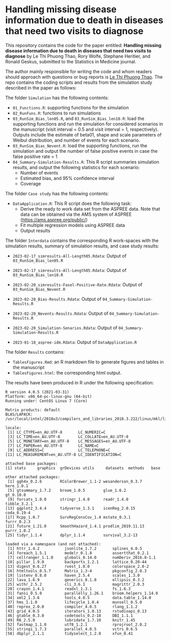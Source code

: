# Handling missing disease information due to death in diseases that need two visits to diagnose
This repository contains the code for the paper entitled: **Handling missing disease information due to death in diseases that need two visits to diagnose** by Le Thi Phuong Thao, Rory Wolfe, Stephane Heritier, and Ronald Geskus, submitted to the Statistics in Medicine journal. 

The author mainly responsible for writing the code and whom readers should approach with questions or bug reports is [Le Thi Phuong Thao](mailto:thao.le@monash.edu).
The repo contains the coding scripts and results from the simulation study described in the paper as follows:

The folder `Simulation` has the following contents:

-   `01_Functions.R`: supporting functions for the simulation
-   `02_RunFuns.R`: functions to run simulations
-   `03_RunSim_Bias_len05.R`, and `03_RunSim_Bias_len10.R`: load the supporting functions and run the simulation for considered scenarios in the manuscript (visit interval = 0.5 and visit interval = 1, respectively). Outputs include the estimate of beta01, shape and scale parameters of Weibul distribution, and number of events for each scenario.
-   `03_RunSim_Bias_Nevent.R`: load the supporting functions, run the simulation and output the number of false positive events in case the false positive rate = 1
-   `04_Summary-Simulation-Results.R`: This R script summaries simulation results, and output the following statistics for each scenario:
    -   Number of events
    -   Estimated bias, and 95% confidence interval
    -   Coverage

The folder `Case study` has the following contents:

-   `DataApplication.R`: This R script does the following task:
    -   Derive the ready to work data set from the ASPREE data. Note that data can be obtained via the AMS system of ASPREE (<https://ams.aspree.org/public/>)
    -   Fit multiple regression models using ASPREE data
    -   Output results

The folder `Interdata` contains the corresponding R work-spaces with the simulation results, summary of simulation results, and case study results:

-   `2023-02-17_simresults-All-Length05.Rdata`: Output of `03_RunSim_Bias_len05.R`

-   `2023-02-17_simresults-All-Length05.Rdata`: Output of `03_RunSim_Bias_len10.R`

-   `2023-02-20_simresults-Fasel-Positive-Rate.Rdata`: Output of `03_RunSim_Bias_Nevent.R`

-   `2023-02-20_Bias-Results.Rdata`: Output of `04_Summary-Simulation-Results.R`

-   `2023-02-20_Nevents-Results.Rdata`: Output of `04_Summary-Simulation-Results.R`

-   `2023-02-20_Simulation-Senarios.Rdata`: Output of `04_Summary-Simulation-Results.R`

-   `2023-01-18_aspree-idm.Rdata`: Output of `DataApplication.R`

The folder `Results` contains:

-   `TablesFigures.Rmd`: an R markdown file to generate figures and tables in the manuscript
-   `TablesFigures.html`: the corresponding html output.

The results have been produced in R under the following specification:

```         
R version 4.0.5 (2021-03-31)
Platform: x86_64-pc-linux-gnu (64-bit)
Running under: CentOS Linux 7 (Core)

Matrix products: default
BLAS/LAPACK: /usr/local/intel/2018u3/compilers_and_libraries_2018.3.222/linux/mkl/lib/intel64_lin/libmkl_gf_lp64.so

locale:
 [1] LC_CTYPE=en_AU.UTF-8       LC_NUMERIC=C              
 [3] LC_TIME=en_AU.UTF-8        LC_COLLATE=en_AU.UTF-8    
 [5] LC_MONETARY=en_AU.UTF-8    LC_MESSAGES=en_AU.UTF-8   
 [7] LC_PAPER=en_AU.UTF-8       LC_NAME=C                 
 [9] LC_ADDRESS=C               LC_TELEPHONE=C            
[11] LC_MEASUREMENT=en_AU.UTF-8 LC_IDENTIFICATION=C       

attached base packages:
[1] stats     graphics  grDevices utils     datasets  methods   base     

other attached packages:
 [1] ggh4x_0.2.6        RColorBrewer_1.1-2 wesanderson_0.3.7  here_1.0.1        
 [5] gtsummary_1.7.2    broom_1.0.5        glue_1.6.2         gt_0.10.0         
 [9] forcats_1.0.0      stringr_1.4.0      readr_1.4.0        tibble_3.2.1      
[13] ggplot2_3.4.4      tidyverse_1.3.1    icenReg_2.0.15     coda_0.19-4       
[17] Rcpp_1.0.7         SurvRegCensCov_1.4 mstate_0.3.1       furrr_0.2.3       
[21] future_1.21.0      SmoothHazard_1.4.1 prodlim_2019.11.13 purrr_1.0.2       
[25] tidyr_1.1.4        dplyr_1.1.4        survival_3.2-13   

loaded via a namespace (and not attached):
 [1] httr_1.4.2           jsonlite_1.7.2       splines_4.0.5       
 [4] foreach_1.5.1        modelr_0.1.8         assertthat_0.2.1    
 [7] cellranger_1.1.0     globals_0.14.0       numDeriv_2016.8-1.1 
[10] pillar_1.9.0         backports_1.2.1      lattice_0.20-44     
[13] digest_0.6.27        rvest_1.0.0          colorspace_2.0-2    
[16] htmltools_0.5.7      Matrix_1.3-4         pkgconfig_2.0.3     
[19] listenv_0.8.0        haven_2.5.4          scales_1.3.0        
[22] lava_1.6.9           generics_0.1.0       ellipsis_0.3.2      
[25] withr_2.5.2          cli_3.6.1            magrittr_2.0.3      
[28] crayon_1.4.1         readxl_1.3.1         fs_1.6.3            
[31] fansi_0.5.0          parallelly_1.26.1    broom.helpers_1.14.0
[34] xml2_1.3.6           tools_4.0.5          data.table_1.14.0   
[37] hms_1.1.0            lifecycle_1.0.4      munsell_0.5.0       
[40] reprex_2.0.0         compiler_4.0.5       rlang_1.1.2         
[43] grid_4.0.5           iterators_1.0.13     rstudioapi_0.13     
[46] gtable_0.3.0         codetools_0.2-18     DBI_1.1.1           
[49] R6_2.5.0             lubridate_1.7.10     knitr_1.45          
[52] fastmap_1.1.0        utf8_1.2.1           rprojroot_2.0.2     
[55] stringi_1.7.3        parallel_4.0.5       vctrs_0.6.5         
[58] dbplyr_2.1.1         tidyselect_1.2.0     xfun_0.41           
```
